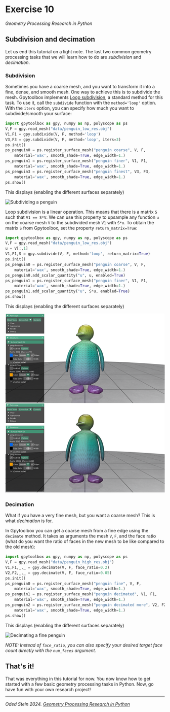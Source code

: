 # Exercise 10
_Geometry Processing Research in Python_

## Subdivision and decimation

Let us end this tutorial on a light note.
The last two common geometry processing tasks that we will learn how to do are
_subdivision_ and _decimation_.

### Subdivision

Sometimes you have a coarse mesh, and you want to transform it into a fine,
dense, and smooth mesh.
One way to achieve this is to subdivide the mesh.
Gpytoolbox implements [Loop subdivision](https://www.microsoft.com/en-us/research/publication/smooth-subdivision-surfaces-based-on-triangles/), a standard
method for this task.
To use it, call the `subdivide` function with the `method='loop'` option.
With the `iters` option, you can specify how much you want to subdivide/smooth
your surface:
```python
import gpytoolbox as gpy, numpy as np, polyscope as ps
V,F = gpy.read_mesh("data/penguin_low_res.obj")
V1,F1 = gpy.subdivide(V, F, method='loop')
V3,F3 = gpy.subdivide(V, F, method='loop', iters=3)
ps.init()
ps_penguin0 = ps.register_surface_mesh("penguin coarse", V, F,
    material='wax', smooth_shade=True, edge_width=1.)
ps_penguin1 = ps.register_surface_mesh("penguin finer", V1, F1,
    material='wax', smooth_shade=True, edge_width=1.)
ps_penguin3 = ps.register_surface_mesh("penguin finest", V3, F3,
    material='wax', smooth_shade=True, edge_width=1.)
ps.show()
```

This displays (enabling the different surfaces separately)

![Subdividing a penguin](images/subdividing_penguin.png)

Loop subdivision is a linear operation.
This means that there is a matrix `S` such that `V1 == S*V`.
We can use this property to upsample any function `u` on the coarse mesh `V`
to the subdivided mesh `V1` with `S*u`.
To obtain the matrix `S` from Gpytoolbox, set the property `return_matrix=True`:
```python
import gpytoolbox as gpy, numpy as np, polyscope as ps
V,F = gpy.read_mesh("data/penguin_low_res.obj")
u = V[:,1]
V1,F1,S = gpy.subdivide(V, F, method='loop', return_matrix=True)
ps.init()
ps_penguin0 = ps.register_surface_mesh("penguin coarse", V, F,
    material='wax', smooth_shade=True, edge_width=1.)
ps_penguin0.add_scalar_quantity("u", u, enabled=True)
ps_penguin1 = ps.register_surface_mesh("penguin finer", V1, F1,
    material='wax', smooth_shade=True, edge_width=1.)
ps_penguin1.add_scalar_quantity("u", S*u, enabled=True)
ps.show()
```

This displays (enabling the different surfaces separately)

![Subdividing a penguin with a function](images/subdividing_with_function.png)

### Decimation

What if you have a very fine mesh, but you want a coarse mesh?
This is what _decimation_ is for.

In Gpytoolbox you can get a coarse mesh from a fine edge using the `decimate`
method.
It takes as arguments the mesh `V`, `F`, and the face ratio (what do you want
the ratio of faces in the new mesh to be like compared to the old mesh):
```python
import gpytoolbox as gpy, numpy as np, polyscope as ps
V,F = gpy.read_mesh("data/penguin_high_res.obj")
V1,F1,_,_ = gpy.decimate(V, F, face_ratio=0.2)
V2,F2,_,_ = gpy.decimate(V, F, face_ratio=0.05)
ps.init()
ps_penguin0 = ps.register_surface_mesh("penguin fine", V, F,
    material='wax', smooth_shade=True, edge_width=1.)
ps_penguin1 = ps.register_surface_mesh("penguin decimated", V1, F1,
    material='wax', smooth_shade=True, edge_width=1.)
ps_penguin2 = ps.register_surface_mesh("penguin decimated more", V2, F2,
    material='wax', smooth_shade=True, edge_width=1.)
ps.show()
```

This displays (enabling the different surfaces separately)

![Decimating a fine penguin](images/decimating_penguin.png)

_NOTE: Instead of `face_ratio`, you can also specify your desired target face
count directly with the `num_faces` argument._

## That's it!

That was everything in this tutorial for now.
You now know how to get started with a few basic geometry processing tasks in
Python.
Now, go have fun with your own research project!

---

_Oded Stein 2024. [Geometry Processing Research in Python](https://github.com/odedstein/geometry-processing-research-in-python)_

